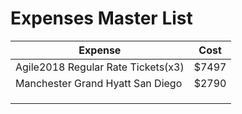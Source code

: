 # Expenses Master List

| Expense                            | Cost  |
|------------------------------------|-------|
| Agile2018 Regular Rate Tickets(x3) | $7497 |
| Manchester Grand Hyatt San Diego   | $2790 |
|                                    |       |
|                                    |       |
|                                    |       |
